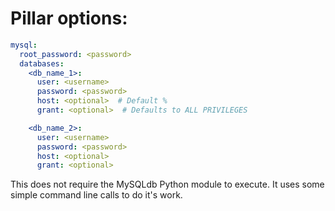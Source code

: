 # Pillar options:

```yaml
mysql:
  root_password: <password>
  databases:
    <db_name_1>:
      user: <username>
      password: <password>
      host: <optional>  # Default %
      grant: <optional>  # Defaults to ALL PRIVILEGES

    <db_name_2>:
      user: <username>
      password: <password>
      host: <optional>
      grant: <optional>
```

This does not require the MySQLdb Python module to execute.
It uses some simple command line calls to do it's work.
